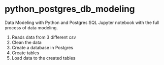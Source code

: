# python_postgres_db_modeling
Data Modeling with Python and Postgres SQL
Jupyter notebook with the full process of data modeling.
1. Reads data from 3 different csv
2. Clean the data
3. Create a database in Postgres
4. Create tables
5. Load data to the created tables
